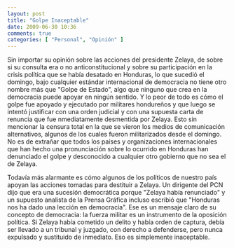 ```yaml
---
layout: post
title: "Golpe Inaceptable"
date: 2009-06-30 10:36
comments: true
categories: [ "Personal", "Opinión" ]
---
```


Sin importar su opinión sobre las acciones del presidente Zelaya, de sobre si su 
consulta era o no anticonstitucional y sobre su participación en la crisis política 
que se había desatado en Honduras, lo que sucedió el domingo, bajo cualquier estándar 
internacional de democracia no tiene otro nombre más que "Golpe de Estado", algo que 
ninguno que crea en la democracia puede apoyar en ningún sentido. Y lo peor de todo es 
cómo el golpe fue apoyado y ejecutado por militares hondureños y que luego se intentó 
justificar con una orden judicial y con una supuesta carta de renuncia que fue 
nmediatamente desmentida por Zelaya. Esto sin mencionar la censura total en la que se 
vieron los medios de comunicación alternativos, algunos de los cuales fueron militarizados 
desde el domingo. No es de extrañar que todos los países y organizaciones internacionales 
que han hecho una pronunciación sobre lo ocurrido en Honduras han denunciado el golpe y 
desconocido a cualquier otro gobierno que no sea el de Zelaya.

Todavía más alarmante es cómo algunos de los políticos de nuestro país apoyan las acciones 
tomadas para destituir a Zelaya. Un dirigente del PCN dijo que era una sucesión democrática 
porque "Zelaya había renunciado" y un supuesto analista de la Prensa Gráfica incluso escribió 
que "Honduras nos ha dado una lección en democracia". Ese es un mensaje claro de su concepto de 
democracia: la fuerza militar es un instrumento de la oposición política. Si Zelaya había 
cometido un delito y había orden de captura, debía ser llevado a un tribunal y juzgado, con 
derecho a defenderse, pero nunca expulsado y sustituido de inmediato. Eso es simplemente 
inaceptable.